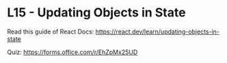 # L15 - Updating Objects in State

Read this guide of React Docs: https://react.dev/learn/updating-objects-in-state

Quiz: https://forms.office.com/r/EhZpMx25UD
